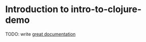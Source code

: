 # Introduction to intro-to-clojure-demo

TODO: write [great documentation](http://jacobian.org/writing/what-to-write/)
